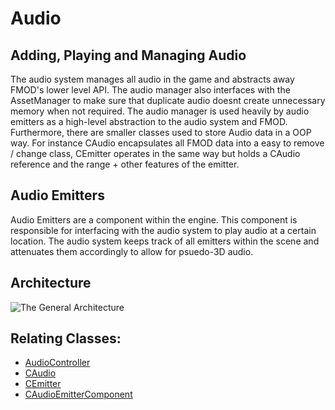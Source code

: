 # Audio

## Adding, Playing and Managing Audio

The audio system manages all audio in the game and abstracts away FMOD's lower level API. The audio manager also interfaces with the AssetManager to make sure that duplicate audio doesnt create unnecessary memory when not required. The audio manager is used heavily by audio emitters as a high-level abstraction to the audio system and FMOD. Furthermore, there are smaller classes used to store Audio data in a OOP way. For instance CAudio encapsulates all FMOD data into a easy to remove / change class, CEmitter operates in the same way but holds a CAudio reference and the range + other features of the emitter.

## Audio Emitters

Audio Emitters are a component within the engine. This component is responsible for interfacing with the audio system to play audio at a certain location. The audio system keeps track of all emitters within the scene and attenuates them accordingly to allow for psuedo-3D audio.

## Architecture

![The General Architecture](/Doxygen/Images/AudioSystemDiagram.png)

## Relating Classes:

-   [AudioController](https://github.com/lukewhitingdev/Necrodoggiecon/blob/024d9aaecd7b75ea7ae14cc08403e3dd3f43c3e5/Cerberus/Core/Utility/Audio/AudioController.h)
-   [CAudio](https://github.com/lukewhitingdev/Necrodoggiecon/blob/024d9aaecd7b75ea7ae14cc08403e3dd3f43c3e5/Cerberus/Core/Utility/Audio/CAudio.h)
-   [CEmitter](https://github.com/lukewhitingdev/Necrodoggiecon/blob/024d9aaecd7b75ea7ae14cc08403e3dd3f43c3e5/Cerberus/Core/Utility/Audio/CEmitter.h)
-   [CAudioEmitterComponent](https://github.com/lukewhitingdev/Necrodoggiecon/blob/024d9aaecd7b75ea7ae14cc08403e3dd3f43c3e5/Cerberus/Core/Components/CAudioEmitterComponent.h)
